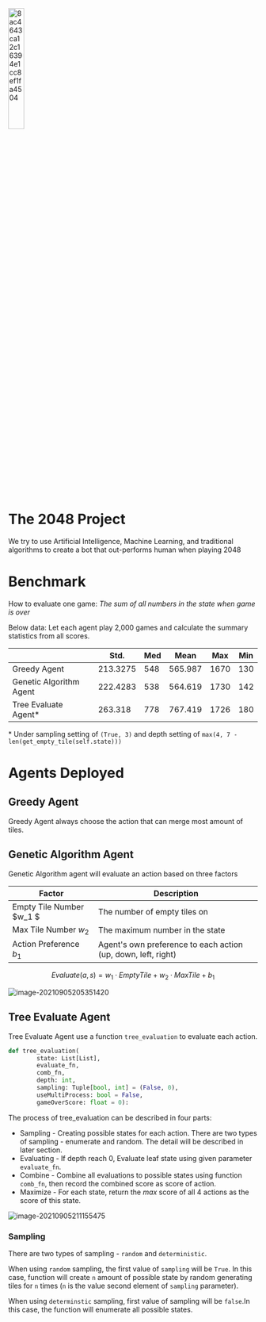 <img src="http://markdown-img-1304853431.cosgz.myqcloud.com/20210905104616.jpg" alt="8ac4643ca12c16394e1cc8ef1fa4504" style="width: 25%;" />



# The 2048 Project

We try to use Artificial Intelligence, Machine Learning, and traditional algorithms to create a bot that out-performs human when playing 2048

# Benchmark

How to evaluate one game: *The sum of all numbers in the state when game is over*

Below data: Let each agent play 2,000 games and calculate the summary statistics from all scores.

|                         | Std.     | Med  | Mean    | Max  | Min  |
| ----------------------- | -------- | ---- | ------- | ---- | ---- |
| Greedy Agent            | 213.3275 | 548  | 565.987 | 1670 | 130  |
| Genetic Algorithm Agent | 222.4283 | 538  | 564.619 | 1730 | 142  |
| Tree Evaluate Agent\*   | 263.318  | 778  | 767.419 | 1726 | 180  |

\* Under sampling setting of `(True, 3)` and depth setting of `max(4, 7 - len(get_empty_tile(self.state)))`

# Agents Deployed

## Greedy Agent

Greedy Agent always choose the action that can merge most amount of tiles.

## Genetic Algorithm Agent

Genetic Algorithm agent will evaluate an action based on three factors

| Factor                   | Description                                                  |
| ------------------------ | ------------------------------------------------------------ |
| Empty Tile Number $w_1 $ | The number of empty tiles on                                 |
| Max Tile Number $w_2$    | The maximum number in the state                              |
| Action Preference $b_1$  | Agent's own preference to each action (up, down, left, right) |

$$
Evaluate(a, s) = w_1\cdot EmptyTile + w_2 \cdot MaxTile + b_1
$$

![image-20210905205351420](https://markdown-img-1304853431.cos.ap-guangzhou.myqcloud.com/image-20210905205351420.png)

## Tree Evaluate Agent

Tree Evaluate Agent use a function `tree_evaluation` to evaluate each action.

```python
def tree_evaluation(
        state: List[List],
        evaluate_fn,
        comb_fn,
        depth: int,
        sampling: Tuple[bool, int] = (False, 0),
        useMultiProcess: bool = False,
        gameOverScore: float = 0):
```

The process of tree_evaluation can be described in four parts:

* Sampling - Creating possible states for each action. There are two types of sampling - enumerate and random. The detail will be described in later section.
* Evaluating - If depth reach 0, Evaluate leaf state using given parameter `evaluate_fn`.
* Combine - Combine all evaluations to possible states using function `comb_fn`, then record the combined score as score of action.
* Maximize - For each state, return the *max* score of all 4 actions as the score of this state.

![image-20210905211155475](https://markdown-img-1304853431.cos.ap-guangzhou.myqcloud.com/image-20210905211155475.png)

### Sampling

There are two types of sampling - `random` and `deterministic`. 

When using `random` sampling, the first value of `sampling` will be `True`. In this case, function will create `n` amount of possible state by random generating tiles for `n` times (`n` is the value second element of `sampling` parameter).

When using `determinstic` sampling, first value of sampling will be `false`.In this case, the function will enumerate all possible states.

